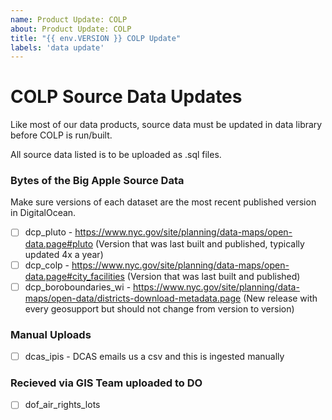 ```yaml
---
name: Product Update: COLP
about: Product Update: COLP
title: "{{ env.VERSION }} COLP Update"
labels: 'data update'
---
```


# COLP Source Data Updates

Like most of our data products, source data must be updated in data library before COLP is run/built.

All source data listed is to be uploaded as .sql files.

### Bytes of the Big Apple Source Data
Make sure versions of each dataset are the most recent published version in DigitalOcean.

- [ ] dcp_pluto - https://www.nyc.gov/site/planning/data-maps/open-data.page#pluto (Version that was last built and published, typically updated 4x a year)
- [ ] dcp_colp - https://www.nyc.gov/site/planning/data-maps/open-data.page#city_facilities (Version that was last built and published)
- [ ] dcp_boroboundaries_wi - https://www.nyc.gov/site/planning/data-maps/open-data/districts-download-metadata.page (New release with every geosupport but should not change from version to version)

### Manual Uploads
- [ ] dcas_ipis - DCAS emails us a csv and this is ingested manually

### Recieved via GIS Team uploaded to DO

- [ ] dof_air_rights_lots
